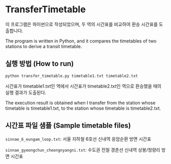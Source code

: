 # TransferTimetable

이 프로그램은 파이썬으로 작성되었으며, 두 역의 시간표를 비교하여 환승 시간표를 도출합니다.

The program is written in Python, and it compares the timetables of two stations to derive a transit timetable.

## 실행 방법 (How to run)

```
python transfer_timetable.py timetable1.txt timetable2.txt
```

시간표가 timetable1.txt인 역에서 시간표가 timetable2.txt인 역으로 환승했을 때의 실행 결과가 도출된다.

The execution result is obtained when I transfer from the station whose timetable is timetable1.txt, to the station whose timetable is timetable2.txt.

## 시간표 파일 샘플 (Sample timetable files)

```sinnae_6_eungam_loop.txt```: 서울 지하철 6호선 신내역 응암순환 방면 시간표

```sinnae_gyeongchun_cheongnyangni.txt```: 수도권 전철 경춘선 신내역 상봉/청량리 방면 시간표

